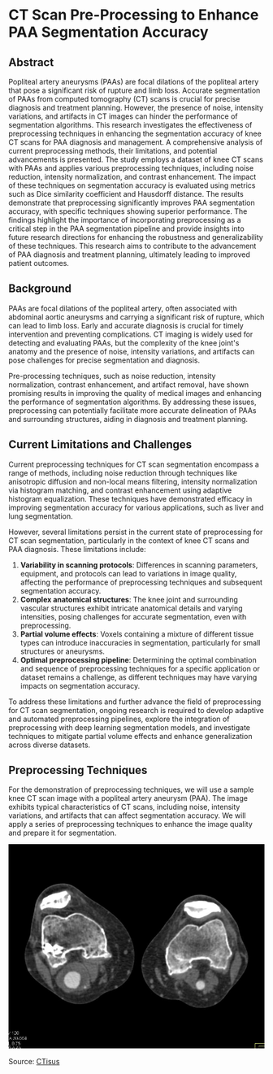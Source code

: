 # CT Scan Pre-Processing to Enhance PAA Segmentation Accuracy

## Abstract

Popliteal artery aneurysms (PAAs) are focal dilations of the popliteal artery that pose a significant risk of rupture
and limb loss. Accurate segmentation of PAAs from computed tomography (CT) scans is crucial for precise diagnosis and
treatment planning. However, the presence of noise, intensity variations, and artifacts in CT images can hinder the
performance of segmentation algorithms. This research investigates the effectiveness of preprocessing techniques in
enhancing the segmentation accuracy of knee CT scans for PAA diagnosis and management. A comprehensive analysis of
current preprocessing methods, their limitations, and potential advancements is presented. The study employs a dataset
of knee CT scans with PAAs and applies various preprocessing techniques, including noise reduction, intensity
normalization, and contrast enhancement. The impact of these techniques on segmentation accuracy is evaluated using
metrics such as Dice similarity coefficient and Hausdorff distance. The results demonstrate that preprocessing
significantly improves PAA segmentation accuracy, with specific techniques showing superior performance. The findings
highlight the importance of incorporating preprocessing as a critical step in the PAA segmentation pipeline and provide
insights into future research directions for enhancing the robustness and generalizability of these techniques. This
research aims to contribute to the advancement of PAA diagnosis and treatment planning, ultimately leading to improved
patient outcomes.

## Background

PAAs are focal dilations of the popliteal artery, often associated with abdominal aortic aneurysms and carrying a
significant risk of rupture, which can lead to limb loss. Early and accurate diagnosis is crucial for timely
intervention and preventing complications. CT imaging is widely used for detecting and evaluating PAAs, but the
complexity of the knee joint's anatomy and the presence of noise, intensity variations, and artifacts can pose
challenges for precise segmentation and diagnosis.

Pre-processing techniques, such as noise reduction, intensity normalization, contrast enhancement, and artifact removal,
have shown promising results in improving the quality of medical images and enhancing the performance of segmentation
algorithms. By addressing these issues, preprocessing can potentially facilitate more accurate delineation of PAAs and
surrounding structures, aiding in diagnosis and treatment planning.

## Current Limitations and Challenges

Current preprocessing techniques for CT scan segmentation encompass a range of methods, including noise reduction
through techniques like anisotropic diffusion and non-local means filtering, intensity normalization via histogram
matching, and contrast enhancement using adaptive histogram equalization. These techniques have demonstrated efficacy in
improving segmentation accuracy for various applications, such as liver and lung segmentation.

However, several limitations persist in the current state of preprocessing for CT scan segmentation, particularly in
the context of knee CT scans and PAA diagnosis.
These limitations include:

1. **Variability in scanning protocols**: Differences in scanning parameters, equipment, and protocols can lead to
   variations in image quality, affecting the performance of preprocessing techniques and subsequent segmentation
   accuracy.
2. **Complex anatomical structures**: The knee joint and surrounding vascular structures exhibit intricate anatomical
   details and varying intensities, posing challenges for accurate segmentation, even with preprocessing.
3. **Partial volume effects**: Voxels containing a mixture of different tissue types can introduce inaccuracies in
   segmentation, particularly for small structures or aneurysms.
4. **Optimal preprocessing pipeline**: Determining the optimal combination and sequence of preprocessing techniques
   for a specific application or dataset remains a challenge, as different techniques may have varying impacts on
   segmentation accuracy.

To address these limitations and further advance the field of preprocessing for CT scan segmentation, ongoing research
is required to develop adaptive and automated preprocessing pipelines, explore the integration of preprocessing with
deep learning segmentation models, and investigate techniques to mitigate partial volume effects and enhance
generalization across diverse datasets.

## Preprocessing Techniques

For the demonstration of preprocessing techniques, we will use a sample knee CT scan image with a popliteal artery
aneurysm (PAA). The image exhibits typical characteristics of CT scans, including noise, intensity variations, and
artifacts that can affect segmentation accuracy. We will apply a series of preprocessing techniques to enhance the
image quality and prepare it for segmentation.

![317947.jpg](https://github.com/punitarani/clotscape/blob/master/docs/img/317947.jpg)

Source: [CTisus](www.ctisus.com)
